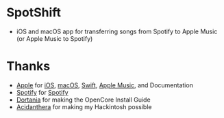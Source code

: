 # SpotShift
* iOS and macOS app for transferring songs from Spotify to Apple Music (or Apple Music to Spotify)

# Thanks

* [Apple](https://github.com/apple) for [iOS](https://apple.com/ios), [macOS](https://apple.com/macos), [Swift](https://apple.com/swift), [Apple Music](https://apple.com/music), and Documentation
* [Spotify](https://spotify.com) for [Spotify](https://spotify.com)
* [Dortania](https://github.com/dortania) for making the OpenCore Install Guide
* [Acidanthera](https://github.com/acidanthera) for making my Hackintosh possible
